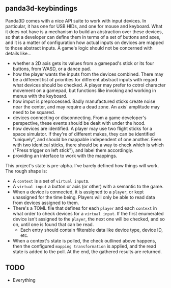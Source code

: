 panda3d-keybindings
-------------------

Panda3D comes with a nice API suite to work with input devices. In
particular, it has one for USB HIDs, and one for mouse and keyboard.
What it does not have is a mechanism to build an abstraction over these
devices, so that a developer can define them in terms of a set of
buttons and axes, and it is a matter of configuration how actual inputs
on devices are mapped to those abstract inputs. A game's logic should
not be concerned with details like...

* whether a 2D axis gets its values from a gamepad's stick or its four
  buttons, from WASD, or a dance pad.
* how the player wants the inputs from the devices combined. There may
  be a different list of priorities for different abstract inputs with
  regard what devices should be checked. A player may prefer to cotrol
  character movement on a gamepad, but functions like invoking and
  working in menus with the keyboard.
* how imput is preprocessed. Badly manufactured sticks create noise near
  the center, and may require a dead zone. An axis' amplitude may need
  to be squared.
* devices connecting or disconnecting. From a game developer's
  perspective, these events should be dealt with under the hood.
* how devices are identified. A player may use two flight sticks for a
  space simulator. If they're of different makes, they can be identified
  "uniquely", and should be mappable independent of one another. Even
  with two identical sticks, there should be a way to check which is
  which ("Press trigger on left stick"), and label them accordingly.
* providing an interface to work with the mappings.

This project's state is pre-alpha. I've barely defined how things will
work. The rough shape is:

* A `context` is a set of `virtual input`s.
* A `virtual input` a button or axis (or other) with a semantic to the
  game.
* When a device is connected, it is assigned to a `player`, or kept
  unassigned for the time being. Players will only be able to read data
  from devices assigned to them.
* There's a TOML file that defines for each `player` and each `context`
  in what order to check devices for a `virtual input`. If the first
  enumerated device isn't assigned to the `player`, the next one will be
  checked, and so on, until one is found that can be read.
  * Each entry should contain filterable data like device type, device
    ID, etc.
* When a context's state is polled, the check outlined above happens,
  then the configured `mapping transformation` is applied, and the read
  state is added to the poll. At the end, the gathered results are
  returned.


TODO
----

* Everything
